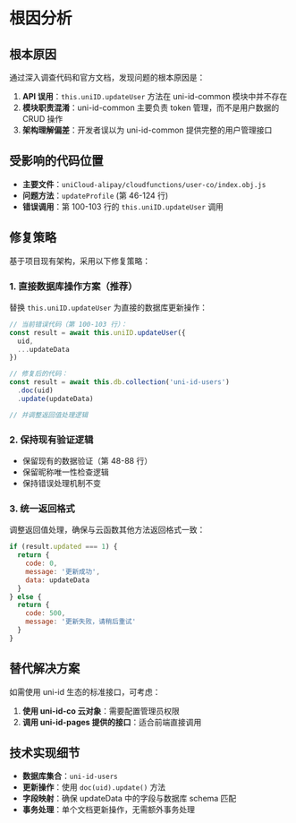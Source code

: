 # 根因分析

## 根本原因
通过深入调查代码和官方文档，发现问题的根本原因是：

1. **API 误用**：`this.uniID.updateUser` 方法在 uni-id-common 模块中并不存在
2. **模块职责混淆**：uni-id-common 主要负责 token 管理，而不是用户数据的 CRUD 操作
3. **架构理解偏差**：开发者误以为 uni-id-common 提供完整的用户管理接口

## 受影响的代码位置
- **主要文件**：`uniCloud-alipay/cloudfunctions/user-co/index.obj.js`
- **问题方法**：`updateProfile` (第 46-124 行)
- **错误调用**：第 100-103 行的 `this.uniID.updateUser` 调用

## 修复策略
基于项目现有架构，采用以下修复策略：

### 1. 直接数据库操作方案（推荐）
替换 `this.uniID.updateUser` 为直接的数据库更新操作：

```javascript
// 当前错误代码（第 100-103 行）：
const result = await this.uniID.updateUser({
  uid,
  ...updateData
})

// 修复后的代码：
const result = await this.db.collection('uni-id-users')
  .doc(uid)
  .update(updateData)

// 并调整返回值处理逻辑
```

### 2. 保持现有验证逻辑
- 保留现有的数据验证（第 48-88 行）
- 保留昵称唯一性检查逻辑
- 保持错误处理机制不变

### 3. 统一返回格式
调整返回值处理，确保与云函数其他方法返回格式一致：

```javascript
if (result.updated === 1) {
  return {
    code: 0,
    message: '更新成功',
    data: updateData
  }
} else {
  return {
    code: 500,
    message: '更新失败，请稍后重试'
  }
}
```

## 替代解决方案
如需使用 uni-id 生态的标准接口，可考虑：

1. **使用 uni-id-co 云对象**：需要配置管理员权限
2. **调用 uni-id-pages 提供的接口**：适合前端直接调用

## 技术实现细节
- **数据库集合**：`uni-id-users`
- **更新操作**：使用 `doc(uid).update()` 方法
- **字段映射**：确保 updateData 中的字段与数据库 schema 匹配
- **事务处理**：单个文档更新操作，无需额外事务处理